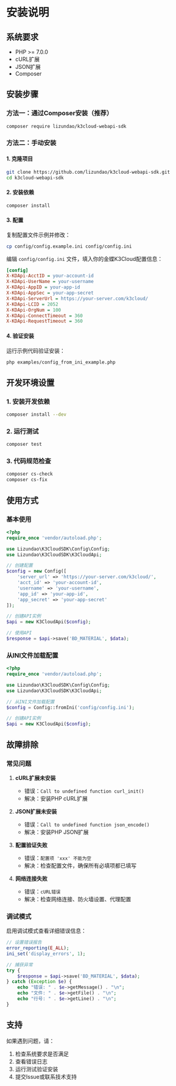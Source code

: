 # 安装说明

## 系统要求

- PHP >= 7.0.0
- cURL扩展
- JSON扩展
- Composer

## 安装步骤

### 方法一：通过Composer安装（推荐）

```bash
composer require lizundao/k3cloud-webapi-sdk
```

### 方法二：手动安装

#### 1. 克隆项目

```bash
git clone https://github.com/lizundao/k3cloud-webapi-sdk.git
cd k3cloud-webapi-sdk
```

#### 2. 安装依赖

```bash
composer install
```

#### 3. 配置

复制配置文件示例并修改：

```bash
cp config/config.example.ini config/config.ini
```

编辑 `config/config.ini` 文件，填入你的金蝶K3Cloud配置信息：

```ini
[config]
X-KDApi-AcctID = your-account-id
X-KDApi-UserName = your-username
X-KDApi-AppID = your-app-id
X-KDApi-AppSec = your-app-secret
X-KDApi-ServerUrl = https://your-server.com/k3cloud/
X-KDApi-LCID = 2052
X-KDApi-OrgNum = 100
X-KDApi-ConnectTimeout = 360
X-KDApi-RequestTimeout = 360
```

#### 4. 验证安装

运行示例代码验证安装：

```bash
php examples/config_from_ini_example.php
```

## 开发环境设置

### 1. 安装开发依赖

```bash
composer install --dev
```

### 2. 运行测试

```bash
composer test
```

### 3. 代码规范检查

```bash
composer cs-check
composer cs-fix
```

## 使用方式

### 基本使用

```php
<?php
require_once 'vendor/autoload.php';

use Lizundao\K3CloudSDK\Config\Config;
use Lizundao\K3CloudSDK\K3CloudApi;

// 创建配置
$config = new Config([
    'server_url' => 'https://your-server.com/k3cloud/',
    'acct_id' => 'your-account-id',
    'username' => 'your-username',
    'app_id' => 'your-app-id',
    'app_secret' => 'your-app-secret'
]);

// 创建API实例
$api = new K3CloudApi($config);

// 使用API
$response = $api->save('BD_MATERIAL', $data);
```

### 从INI文件加载配置

```php
<?php
require_once 'vendor/autoload.php';

use Lizundao\K3CloudSDK\Config\Config;
use Lizundao\K3CloudSDK\K3CloudApi;

// 从INI文件加载配置
$config = Config::fromIni('config/config.ini');

// 创建API实例
$api = new K3CloudApi($config);
```

## 故障排除

### 常见问题

1. **cURL扩展未安装**
   - 错误：`Call to undefined function curl_init()`
   - 解决：安装PHP cURL扩展

2. **JSON扩展未安装**
   - 错误：`Call to undefined function json_encode()`
   - 解决：安装PHP JSON扩展

3. **配置验证失败**
   - 错误：`配置项 'xxx' 不能为空`
   - 解决：检查配置文件，确保所有必填项都已填写

4. **网络连接失败**
   - 错误：`cURL错误`
   - 解决：检查网络连接、防火墙设置、代理配置

### 调试模式

启用调试模式查看详细错误信息：

```php
// 设置错误报告
error_reporting(E_ALL);
ini_set('display_errors', 1);

// 捕获异常
try {
    $response = $api->save('BD_MATERIAL', $data);
} catch (Exception $e) {
    echo "错误: " . $e->getMessage() . "\n";
    echo "文件: " . $e->getFile() . "\n";
    echo "行号: " . $e->getLine() . "\n";
}
```

## 支持

如果遇到问题，请：

1. 检查系统要求是否满足
2. 查看错误日志
3. 运行测试验证安装
4. 提交Issue或联系技术支持
